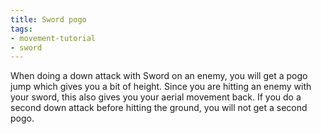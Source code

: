 ```yaml
---
title: Sword pogo
tags:
- movement-tutorial
- sword
---
```


When doing a down attack with Sword on an enemy, you will get a pogo jump which gives you a bit of height.
Since you are hitting an enemy with your sword, this also gives you your aerial movement back.
If you do a second down attack before hitting the ground, you will not get a second pogo.

<youtube-video id="m745rdTT-sI"></youtube-video>
